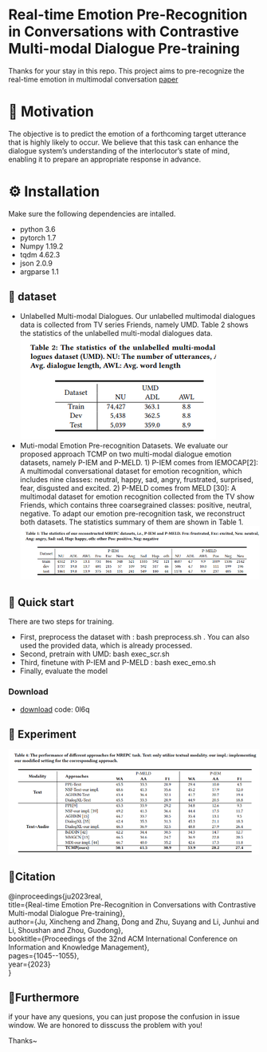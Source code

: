 # Real-time Emotion Pre-Recognition in Conversations with Contrastive Multi-modal Dialogue Pre-training
 Thanks for your stay in this repo.
 This project aims to pre-recognize the real-time emotion in multimodal conversation [paper](https://dl.acm.org/doi/10.1145/3583780.3615024)

# 🔎 Motivation
The objective is to predict the emotion of a forthcoming target
utterance that is highly likely to occur. We believe that this task can
enhance the dialogue system’s understanding of the interlocutor’s
state of mind, enabling it to prepare an appropriate response in
advance.

# ⚙️ Installation
Make sure the following dependencies are intalled.
- python 3.6
- pytorch 1.7
- Numpy 1.19.2
- tqdm 4.62.3
- json 2.0.9
- argparse 1.1


## 💾 dataset
- Unlabelled Multi-modal Dialogues. Our unlabelled multimodal dialogues data is collected from TV series Friends, namely UMD.  Table 2 shows the
statistics of the unlabelled multi-modal dialogues data. ![Alt text](imgs/table2.png)
- Muti-modal Emotion Pre-recognition Datasets. We evaluate
our proposed approach TCMP on two multi-modal dialogue emotion datasets, namely P-IEM and P-MELD. 1) P-IEM comes from
IEMOCAP[2]: A multimodal conversational dataset for emotion
recognition, which includes nine classes: neutral, happy, sad, angry,
frustrated, surprised, fear, disgusted and excited. 2) P-MELD comes
from MELD [30]: A multimodal dataset for emotion recognition
collected from the TV show Friends, which contains three coarsegrained classes: positive, neutral, negative. To adapt our emotion
pre-recognition task, we reconstruct both datasets. The statistics summary of them are shown in Table 1.![Alt text](imgs/table1.png)


## 🚀 Quick start
There are two steps for training.
- First, preprocess the dataset with : bash preprocess.sh . You can also used the provided data, which is already processed.
- Second, pretrain with UMD: bash exec_scr.sh
- Third, finetune with P-IEM and P-MELD : bash exec_emo.sh
- Finally, evaluate the model 

### Download 
- [download](https://www.alipan.com/s/E4m3NJaNhWH) code:  0l6q
<!-- - [Unlabelled Multi-modal Dialogues]()  
- [P-IEM]()  
- [P-MELD]()  -->


<!-- ### step 2 -->


## 🏁 Experiment 
![Alt text](imgs/table4.png)

## 📜Citation

@inproceedings{ju2023real,  
  title={Real-time Emotion Pre-Recognition in Conversations with Contrastive Multi-modal Dialogue Pre-training},  
  author={Ju, Xincheng and Zhang, Dong and Zhu, Suyang and Li, Junhui and Li, Shoushan and Zhou, Guodong},  
  booktitle={Proceedings of the 32nd ACM International Conference on Information and Knowledge Management},  
  pages={1045--1055},  
  year={2023}  
}
## 🤘Furthermore

if your have any quesions, you can just propose the confusion in issue window. We are honored to disscuss the problem with you!

Thanks~

